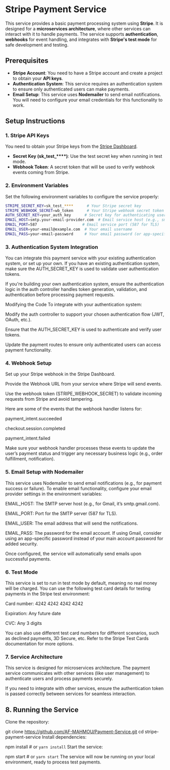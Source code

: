 # Stripe Payment Service

This service provides a basic payment processing system using **Stripe**. It is designed for a **microservices architecture**, where other services can interact with it to handle payments. The service supports **authentication**, **webhooks** for event handling, and integrates with **Stripe's test mode** for safe development and testing.

## Prerequisites

- **Stripe Account**: You need to have a Stripe account and create a project to obtain your **API keys**.
- **Authentication System**: This service requires an authentication system to ensure only authenticated users can make payments.
- **Email Setup**: This service uses **Nodemailer** to send email notifications. You will need to configure your email credentials for this functionality to work.

## Setup Instructions

### 1. Stripe API Keys

You need to obtain your Stripe keys from the [Stripe Dashboard](https://dashboard.stripe.com/).

- **Secret Key (sk_test_****)**: Use the test secret key when running in test mode.
- **Webhook Token**: A secret token that will be used to verify webhook events coming from Stripe.

### 2. Environment Variables

Set the following environment variables to configure the service properly:

```bash
STRIPE_SECRET_KEY=sk_test_****      # Your Stripe secret key
STRIPE_WEBHOOK_SECRET=wb_token      # Your Stripe webhook secret token
AUTH_SECRET_KEY=your_auth_key      # Secret key for authenticating users
EMAIL_HOST=smtp.your-email-provider.com  # Email service host (e.g., smtp.gmail.com)
EMAIL_PORT=587                    # Email service port (587 for TLS)
EMAIL_USER=your-email@example.com  # Your email username
EMAIL_PASS=your-email-password     # Your email password (or app-specific password)
```

### 3. Authentication System Integration
You can integrate this payment service with your existing authentication system, or set up your own. If you have an existing authentication system, make sure the AUTH_SECRET_KEY is used to validate user authentication tokens.

If you're building your own authentication system, ensure the authentication logic in the auth controller handles token generation, validation, and authentication before processing payment requests.

Modifying the Code
To integrate with your authentication system:

Modify the auth controller to support your chosen authentication flow (JWT, OAuth, etc.).

Ensure that the AUTH_SECRET_KEY is used to authenticate and verify user tokens.

Update the payment routes to ensure only authenticated users can access payment functionality.

### 4. Webhook Setup
Set up your Stripe webhook in the Stripe Dashboard.

Provide the Webhook URL from your service where Stripe will send events.

Use the webhook token (STRIPE_WEBHOOK_SECRET) to validate incoming requests from Stripe and avoid tampering.

Here are some of the events that the webhook handler listens for:

payment_intent.succeeded

checkout.session.completed

payment_intent.failed

Make sure your webhook handler processes these events to update the user’s payment status and trigger any necessary business logic (e.g., order fulfillment, notification).

### 5. Email Setup with Nodemailer
This service uses Nodemailer to send email notifications (e.g., for payment success or failure). To enable email functionality, configure your email provider settings in the environment variables:

EMAIL_HOST: The SMTP server host (e.g., for Gmail, it’s smtp.gmail.com).

EMAIL_PORT: Port for the SMTP server (587 for TLS).

EMAIL_USER: The email address that will send the notifications.

EMAIL_PASS: The password for the email account. If using Gmail, consider using an app-specific password instead of your main account password for added security.

Once configured, the service will automatically send emails upon successful payments.

### 6. Test Mode
This service is set to run in test mode by default, meaning no real money will be charged. You can use the following test card details for testing payments in the Stripe test environment:

Card number: 4242 4242 4242 4242

Expiration: Any future date

CVC: Any 3 digits

You can also use different test card numbers for different scenarios, such as declined payments, 3D Secure, etc. Refer to the Stripe Test Cards documentation for more options.

### 7. Service Architecture
This service is designed for microservices architecture. The payment service communicates with other services (like user management) to authenticate users and process payments securely.

If you need to integrate with other services, ensure the authentication token is passed correctly between services for seamless interaction.

## 8. Running the Service
Clone the repository:


git clone https://github.com/AF-MAHMOU/Payment-Service.git
cd stripe-payment-service
Install dependencies:

npm install   # or `yarn install`
Start the service:


npm start     # or `yarn start`
The service will now be running on your local environment, ready to process test payments.
